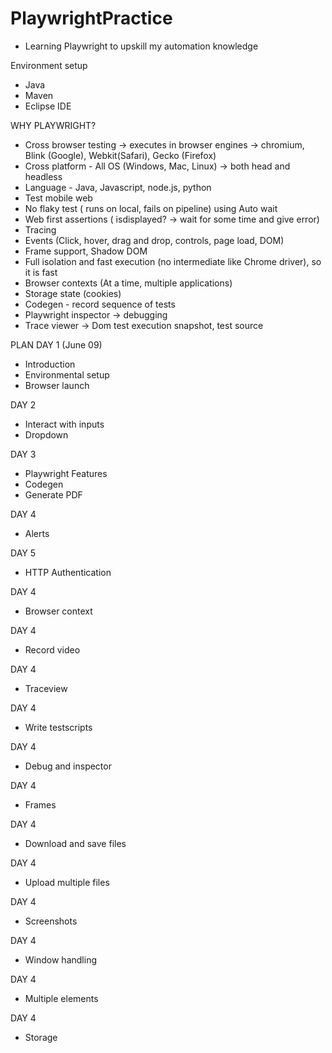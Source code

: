# PlaywrightPractice
- Learning Playwright to upskill my automation knowledge
  
Environment setup
  - Java
  - Maven
  - Eclipse IDE

WHY PLAYWRIGHT?
- Cross browser testing -> executes in browser engines -> chromium, Blink (Google), Webkit(Safari), Gecko (Firefox)
- Cross platform - All OS (Windows, Mac, Linux) -> both head and headless
- Language - Java, Javascript, node.js, python
- Test mobile web
- No flaky test ( runs on local, fails on pipeline) using Auto wait
- Web first assertions ( isdisplayed? -> wait for some time and give error)
- Tracing
- Events (Click, hover, drag and drop, controls, page load, DOM)
- Frame support, Shadow DOM
- Full isolation and fast execution (no intermediate like Chrome driver), so it is fast
- Browser contexts (At a time, multiple applications)
- Storage state (cookies)
- Codegen - record sequence of tests
- Playwright inspector -> debugging
- Trace viewer -> Dom test execution snapshot, test source


PLAN
DAY 1 (June 09)
- Introduction
- Environmental setup
- Browser launch

DAY 2 
- Interact with inputs
- Dropdown

DAY 3
- Playwright Features
- Codegen
- Generate PDF

DAY 4
- Alerts

DAY 5
- HTTP Authentication

DAY 4
- Browser context

DAY 4
- Record video

DAY 4
- Traceview

DAY 4
- Write testscripts

DAY 4
- Debug and inspector

DAY 4
- Frames

DAY 4
- Download and save files

DAY 4
- Upload multiple files

DAY 4
- Screenshots

DAY 4
- Window handling

DAY 4
- Multiple elements

DAY 4
- Storage

 

